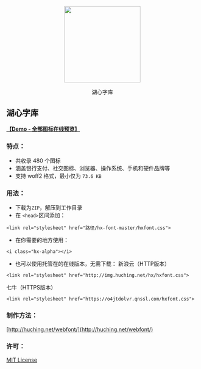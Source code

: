 <p align="center"><img height="200" width="200" src="https://o4jtdolvr.qnssl.com/hxalpha.svg"></p>
<p align="center">&#28246;&#24515;&#23383;&#24211;</p>

## 湖心字库

**[【Demo - 全部图标在线预览】](https://o4jtdolvr.qnssl.com//demo.html)**

### 特点：
- 共收录 480 个图标
- 涵盖银行支付、社交图标、浏览器、操作系统、手机和硬件品牌等
- 支持 woff2 格式，最小仅为 `73.6 KB` 

### 用法：
- 下载为`ZIP`，解压到工作目录
- 在 `<head>`区间添加：
```
<link rel="stylesheet" href="路径/hx-font-master/hxfont.css">
```
- 在你需要的地方使用：
```
<i class="hx-alpha"></i>
```
- 也可以使用托管在的在线版本，无需下载：
新浪云（HTTP版本）
```
<link rel="stylesheet" href="http://img.huching.net/hx/hxfont.css">
```
七牛（HTTPS版本）
```
<link rel="stylesheet" href="https://o4jtdolvr.qnssl.com/hxfont.css">
```

### 制作方法：
[http://huching.net/webfont/](http://huching.net/webfont/)

### 许可：
[MIT License](https://opensource.org/licenses/mit-license.php)
